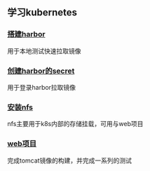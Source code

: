 
学习kubernetes
----
### [搭建harbor](https://github.com/xxjwwf/kubernetes/tree/main/harbor)
用于本地测试快速拉取镜像

### [创建harbor的secret](https://github.com/xxjwwf/kubernetes/tree/main/doc-yaml/secret)
用于登录harbor拉取镜像

### [安装nfs](https://github.com/xxjwwf/kubernetes/tree/main/nfs)

nfs主要用于k8s内部的存储挂载，可用与web项目


### [web项目](https://github.com/xxjwwf/kubernetes/tree/main/doc-yaml/web)

完成tomcat镜像的构建，并完成一系列的测试